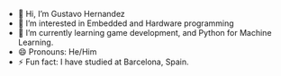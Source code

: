 - 👋 Hi, I’m Gustavo Hernandez
- 👀 I’m interested in Embedded and Hardware programming
- 🌱 I’m currently learning game development, and Python for Machine Learning.
- 😄 Pronouns: He/Him
- ⚡ Fun fact: I have studied at Barcelona, Spain.

